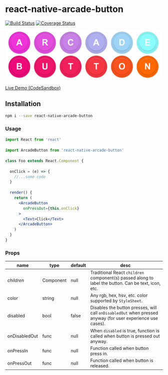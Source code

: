 
react-native-arcade-button
=========

[![Build Status](https://travis-ci.org/likethemammal/react-native-arcade-button.svg?branch=master)](https://travis-ci.org/likethemammal/react-native-arcade-button)
[![Coverage Status](https://coveralls.io/repos/github/likethemammal/react-native-arcade-button/badge.svg?branch=master)](https://coveralls.io/github/likethemammal/react-native-arcade-button?branch=master)

[![screenshot](example/screenshot.png)](demo)

[Live Demo (CodeSandbox)](demo)

## Installation

```sh
npm i --save react-native-arcade-button
```

### Usage

```jsx
import React from 'react'

import ArcadeButton from 'react-native-arcade-button'

class Foo extends React.Component {

  onClick = (e) => {
    //...some code
  }

  render() {
    return (
      <ArcadeButton
        onPressOut={this.onClick}
      >
        <Text>Click</Text>
      </ArcadeButton>
    )
  }
}

```

### Props

| name        | type           | default  | desc 
--- | --- | --- | --- |
| *children* | Component | null | Traditional React `children` component(s) passed along to label the button. Can be text, icon, etc. |
| color | string | null | Any rgb, hex, hsv, etc. color supported by `StyleSheet`.
| disabled | bool | false | Disables the button presses, will call `onDisabledOut` when pressed anyway (for user experience use cases). |
| onDisabledOut | func | null | When `disabled` is true, function is called when button is pressed out anyway. |
| onPressIn | func | null | Function called when button press in. |
| onPressOut | func | null | Function called when button is released. |

[demo]: (https://codesandbox.io/s/1rk8r5j1z4)